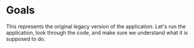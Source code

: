 # Goals
This represents the original legacy version of the application. Let's run the application, look through the code, and make sure we understand what it is supposed to do.